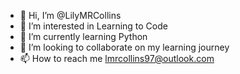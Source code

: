 - 👋 Hi, I’m @LilyMRCollins
- 👀 I’m interested in Learning to Code
- 🌱 I’m currently learning Python
- 💞️ I’m looking to collaborate on my learning journey
- 📫 How to reach me lmrcollins97@outlook.com

<!---
LilyMRCollins/LilyMRCollins is a ✨ special ✨ repository because its `README.md` (this file) appears on your GitHub profile.
You can click the Preview link to take a look at your changes.
--->
